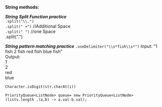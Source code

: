**String methods:**

***String Split Function practice*** <br>
```.split("\\.")```<br>
```.split(" +")``` //Additional Space<br>
```.split(" ")``` //one Space <br>
.split("\.")


***String pattern matching practice***
```.useDelimiter("\\s*fish\\s*")```
Input: "1 fish 2 fish red fish blue fish"<br>
Output:<br>
 1<br>
 2<br>
 red<br>
 blue <br>



```Character.isDigit(str.charAt(i))```


```PriorityQueue<ListNode> queue= new PriorityQueue<ListNode>(lists.length ,(a,b) -> a.val-b.val);```
